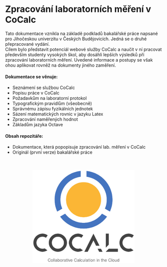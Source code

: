 # Zpracování laboratorních měření v CoCalc
Tato dokumentace vznikla na základě podkladů bakalářské práce napsané pro Jihočeskou univerzitu v Českých Budějovicích. Jedná se o druhé přepracované vydání.
</br>
Cílem bylo představit potenciál webové služby CoCalc a naučit v ní pracovat především studenty vysokých škol, aby dosáhli lepších výsledků při zpracování laboratorních měření. Uvedené informace a postupy se však ohou aplikovat rovněž na dokumenty jiného zaměření. 
</br>

#### Dokumentace se věnuje:
- Seznámení se službou CoCalc
- Popisu práce v CoCalc
- Požadavkům na laboratorní protokol
- Typografickým pravidlům (všeobecně)
- Správnému zápisu fyzikálních jednotek
- Sázení matematických rovnic v jazyku Latex
- Zpracování naměřených hodnot
- Základům jazyka Octave

#### Obsah repozitáře:
- Dokumentace, která popopisuje zpracování lab. měření v CoCalc
- Originál (první verze) bakalářské práce

</br>
</br>

<div align="center">
<a href="https://cocalc.com/"> <img src="cocalc.jpg" height="300"></a>
</div>

